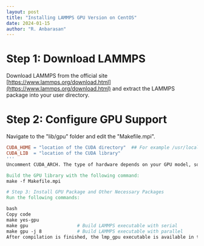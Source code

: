 ```yaml
---
layout: post
title: "Installing LAMMPS GPU Version on CentOS"
date: 2024-01-15
author: "R. Anbarasan"
---
```


# Step 1: Download LAMMPS

Download LAMMPS from the official site [https://www.lammps.org/download.html](https://www.lammps.org/download.html) and extract the LAMMPS package into your user directory.

# Step 2: Configure GPU Support

Navigate to the "lib/gpu" folder and edit the "Makefile.mpi".

```makefile
CUDA_HOME = "location of the CUDA directory"  ## For example /usr/local/cuda
CUDA_LIB  = "location of the CUDA library"
'''
Uncomment CUDA_ARCH. The type of hardware depends on your GPU model, so Google your NVIDIA GPU model to get the CUDA_ARCH type.

Build the GPU library with the following command:
make -f Makefile.mpi

# Step 3: Install GPU Package and Other Necessary Packages
Run the following commands:

bash
Copy code
make yes-gpu
make gpu                  # Build LAMMPS executable with serial
make gpu -j 8             # Build LAMMPS executable with parallel
After compilation is finished, the lmp_gpu executable is available in the src directory.
